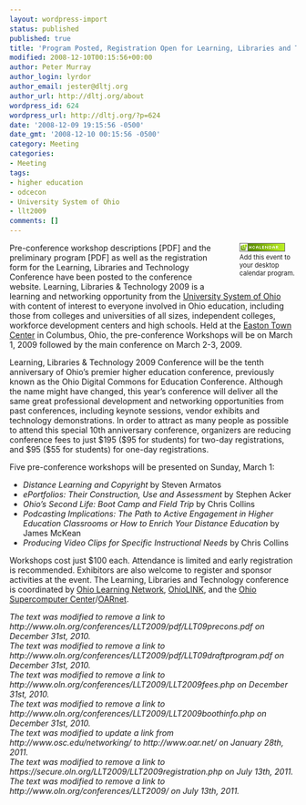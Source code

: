 ```yaml
---
layout: wordpress-import
status: published
published: true
title: 'Program Posted, Registration Open for Learning, Libraries and Technology Conference'
modified: 2008-12-10T00:15:56+00:00
author: Peter Murray
author_login: lyrdor
author_email: jester@dltj.org
author_url: http://dltj.org/about
wordpress_id: 624
wordpress_url: http://dltj.org/?p=624
date: '2008-12-09 19:15:56 -0500'
date_gmt: '2008-12-10 00:15:56 -0500'
category: Meeting
categories:
- Meeting
tags:
- higher education
- odcecon
- University System of Ohio
- llt2009
comments: []
---
```

<div style="float:right; padding: 0 0 1.5em 3em; font-size: 80%; width: 100px;"><span class="removed_link" title="http://dltj.org/xhtml2vcal/xhtml2vcal.php/dltj/llt-2009-program"><img src="/wp-content/uploads/2008/12/microformat_hcalendar.png" alt="hCalendar Encoded Microformat" width="80" height="15" style="border:none;text-decoration: none;" /><br />Add this event to your desktop calendar program.</span></div>
<div class="vevent" id="llt2009-call-for-proposals-hcalendar"><span class="removed_link" title="http://www.oln.org/conferences/LLT2009/pdf/LLT09precons.pdf">Pre-conference workshop descriptions</span> [PDF] and the <span class="removed_link" title="http://www.oln.org/conferences/LLT2009/pdf/LLT09draftprogram.pdf">preliminary program</span> [PDF] as well as the <span class="removed_link" title="https://secure.oln.org/LLT2009/LLT2009registration.php">registration form </span>for the <span class="summary"><span class="removed_link" title="http://www.oln.org/conferences/LLT2009/">Learning, Libraries and Technology Conference</span></span> have been posted to the conference website.  <span class="description">Learning, Libraries &amp; Technology 2009 is a learning and networking opportunity from the <a href="http://www.uso.edu/" title="University System of Ohio homepage">University System of Ohio</a> with content of interest to everyone involved in Ohio education, including those from colleges and universities of all sizes, independent colleges, workforce development centers and high schools.</span>  Held at the <span class="location"><a href="http://www.eastontowncenter.com/" title="Easton Town Center homepage">Easton Town Center</a> in Columbus, Ohio</span>, the pre-conference Workshops will be on <abbr class="dtstart" title="2009-03-01" style="border:none;text-decoration: none;">March 1, 2009</abbr> followed by the main conference on <abbr class="dtend" title="2009-03-04" style="border:none;text-decoration: none;">March 2-3, 2009</abbr>.</div>
<p>Learning, Libraries &amp; Technology 2009 Conference will be the tenth anniversary of Ohio&rsquo;s premier higher education conference, previously known as the Ohio Digital Commons for Education Conference.  Although the name might have changed, this year&rsquo;s conference will deliver all the same great professional development and networking opportunities from past conferences, including keynote sessions, vendor exhibits and technology demonstrations. In order to attract as many people as possible to attend this special 10th anniversary conference, organizers are reducing <span class="removed_link" title="http://www.oln.org/conferences/LLT2009/LLT2009fees.php">conference fees</span> to just $195 ($95 for students) for two-day registrations, and $95 ($55 for students) for one-day registrations.</p>
<p>Five pre-conference workshops will be presented on Sunday, March 1:</p>
<ul type="disc">
<li><i>Distance Learning and Copyright</i> by Steven Armatos</li>
<li><i>ePortfolios: Their Construction, Use and Assessment</i> by Stephen Acker</li>
<li><i>Ohio&rsquo;s Second Life: Boot Camp and Field Trip</i> by Chris Collins</li>
<li><i>Podcasting Implications: The Path to Active Engagement in Higher Education Classrooms or How to Enrich Your Distance Education</i> by James McKean</li>
<li><i>Producing Video Clips for Specific Instructional Needs</i> by Chris Collins</li>
</ul>
<p>Workshops cost just $100 each. Attendance is limited and early registration is recommended.  Exhibitors are also welcome to <span class="removed_link" title="http://www.oln.org/conferences/LLT2009/LLT2009boothinfo.php">register and sponsor activities</span> at the event.  The Learning, Libraries and Technology conference is coordinated by <a href="http://www.oln.org/" title="The Ohio Learning Network homepage">Ohio Learning Network</a>, <a href="http://www.ohiolink.edu/" title="OhioLINK - The Ohio Library and Information Network homepage ">OhioLINK</a>, and the <a href="http://www.osc.edu/" title="Ohio Supercomputer Center homepage">Ohio Supercomputer Center</a>/<a href="http://www.oar.net/" title="OARnet homepage">OARnet</a>.</p>
<p style="padding:0;margin:0;font-style:italic;" class="removed_link">The text was modified to remove a link to http://www.oln.org/conferences/LLT2009/pdf/LLT09precons.pdf on December 31st, 2010.</p>
<p style="padding:0;margin:0;font-style:italic;" class="removed_link">The text was modified to remove a link to http://www.oln.org/conferences/LLT2009/pdf/LLT09draftprogram.pdf on December 31st, 2010.</p>
<p style="padding:0;margin:0;font-style:italic;" class="removed_link">The text was modified to remove a link to http://www.oln.org/conferences/LLT2009/LLT2009fees.php on December 31st, 2010.</p>
<p style="padding:0;margin:0;font-style:italic;" class="removed_link">The text was modified to remove a link to http://www.oln.org/conferences/LLT2009/LLT2009boothinfo.php on December 31st, 2010.</p>
<p style="padding:0;margin:0;font-style:italic;">The text was modified to update a link from http://www.osc.edu/networking/ to http://www.oar.net/ on January 28th, 2011.</p>
<p style="padding:0;margin:0;font-style:italic;" class="removed_link">The text was modified to remove a link to https://secure.oln.org/LLT2009/LLT2009registration.php on July 13th, 2011.</p>
<p style="padding:0;margin:0;font-style:italic;" class="removed_link">The text was modified to remove a link to http://www.oln.org/conferences/LLT2009/ on July 13th, 2011.</p>
